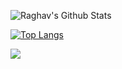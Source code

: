 


![Raghav's Github Stats](https://github-readme-stats.vercel.app/api?username=RaghavDabra&show_icons=true&theme=midnight-purple)

[![Top Langs](https://github-readme-stats.vercel.app/api/top-langs/?username=RaghavDabra&theme=midnight-purple&layout=compact)](https://github.com/RaghavDabra/github-readme-stats)

![](https://komarev.com/ghpvc/?username=your-github-username&color=blueviolet&style=plastic)
